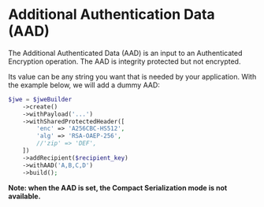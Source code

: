 # Additional Authentication Data (AAD)

The Additional Authenticated Data (AAD) is an input to an Authenticated Encryption operation. The AAD is integrity protected but not encrypted.

Its value can be any string you want that is needed by your application. With the example below, we will add a dummy AAD:

```php
$jwe = $jweBuilder
    ->create()
    ->withPayload('...')
    ->withSharedProtectedHeader([
        'enc' => 'A256CBC-HS512',
        'alg' => 'RSA-OAEP-256',
        //'zip' => 'DEF',
    ])
    ->addRecipient($recipient_key)
    ->withAAD('A,B,C,D')
    ->build();
```

**Note: when the AAD is set, the Compact Serialization mode is not available.**
